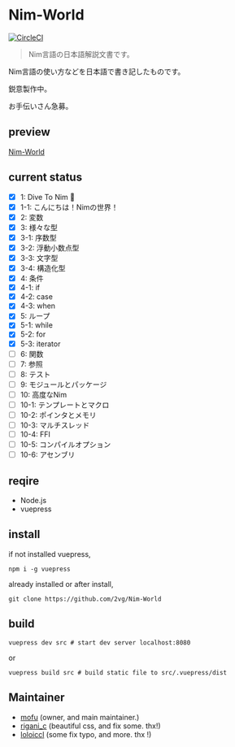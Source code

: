 # Nim-World

[![CircleCI](https://circleci.com/gh/2vg/Nim-World.svg?style=svg)](https://circleci.com/gh/2vg/Nim-World)

> Nim言語の日本語解説文書です。

Nim言語の使い方などを日本語で書き記したものです。

鋭意製作中。

お手伝いさん急募。

## preview
[Nim-World](https://2vg.github.io/Nim-World)

## current status
- [x] 1: Dive To Nim 👑
- [x] 1-1: こんにちは！Nimの世界！
- [x] 2: 変数
- [x] 3: 様々な型
- [x] 3-1: 序数型
- [x] 3-2: 浮動小数点型
- [x] 3-3: 文字型
- [x] 3-4: 構造化型
- [x] 4: 条件
- [x] 4-1: if
- [x] 4-2: case
- [x] 4-3: when
- [x] 5: ループ
- [x] 5-1: while
- [x] 5-2: for
- [x] 5-3: iterator
- [ ] 6: 関数
- [ ] 7: 参照
- [ ] 8: テスト
- [ ] 9: モジュールとパッケージ
- [ ] 10: 高度なNim
- [ ] 10-1: テンプレートとマクロ
- [ ] 10-2: ポインタとメモリ
- [ ] 10-3: マルチスレッド
- [ ] 10-4: FFI
- [ ] 10-5: コンパイルオプション
- [ ] 10-6: アセンブリ

## reqire
- Node.js
- vuepress

## install
if not installed vuepress,

```shell
npm i -g vuepress
```

already installed or after install,

```shell
git clone https://github.com/2vg/Nim-World
```

## build
```shell
vuepress dev src # start dev server localhost:8080
```

or

```shell
vuepress build src # build static file to src/.vuepress/dist
```

## Maintainer
- [mofu](https://twitter.com/mfqn) (owner, and main maintainer.)
- [rigani_c](https://twitter.com/rigani_c) (beautiful css, and fix some. thx!)
- [loloiccl](https://github.com/loloiccl) (some fix typo, and more. thx !)